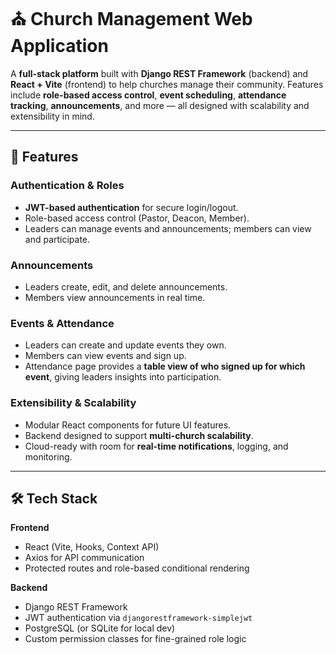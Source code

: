 # ⛪ Church Management Web Application  

A **full-stack platform** built with **Django REST Framework** (backend) and **React + Vite** (frontend) to help churches manage their community. Features include **role-based access control**, **event scheduling**, **attendance tracking**, **announcements**, and more — all designed with scalability and extensibility in mind.  

---

## 🚀 Features  

### Authentication & Roles  
- **JWT-based authentication** for secure login/logout.  
- Role-based access control (Pastor, Deacon, Member).  
- Leaders can manage events and announcements; members can view and participate.  

### Announcements  
- Leaders create, edit, and delete announcements.  
- Members view announcements in real time.  

### Events & Attendance  
- Leaders can create and update events they own.  
- Members can view events and sign up.  
- Attendance page provides a **table view of who signed up for which event**, giving leaders insights into participation.  

### Extensibility & Scalability  
- Modular React components for future UI features.  
- Backend designed to support **multi-church scalability**.  
- Cloud-ready with room for **real-time notifications**, logging, and monitoring.  

---

## 🛠️ Tech Stack  

**Frontend**  
- React (Vite, Hooks, Context API)  
- Axios for API communication  
- Protected routes and role-based conditional rendering  

**Backend**  
- Django REST Framework  
- JWT authentication via `djangorestframework-simplejwt`  
- PostgreSQL (or SQLite for local dev)  
- Custom permission classes for fine-grained role logic  
